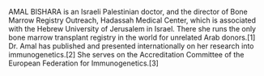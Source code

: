 AMAL BISHARA is an Israeli Palestinian doctor, and the director of Bone Marrow Registry Outreach, Hadassah Medical Center, which is associated with the Hebrew University of Jerusalem in Israel. There she runs the only bone marrow transplant registry in the world for unrelated Arab donors.[1] Dr. Amal has published and presented internationally on her research into immunogenetics.[2] She serves on the Accreditation Committee of the European Federation for Immunogenetics.[3]
